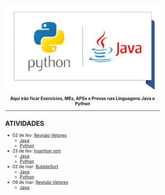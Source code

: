 <p align="center"><a href="#" target="_blank"><img src="https://github.com/Default-UNIT/Analise-Algoritmo/blob/main/img/pythonjava.png" width="500"></a></p>
<p align="center"><strong>Aqui irão ficar Exercícios, MEs, APSs e Provas nas Linguagens Java e Python</strong></p>
<hr>

## ATIVIDADES

* 02 de fev: [Revisão Vetores
](https://github.com/Default-UNIT/Analise-Algoritmo/tree/main/Exercicios%2002.02)
  * [Java](https://github.com/Default-UNIT/Analise-Algoritmo/tree/main/Exercicios%2002.02/Java)
  * [Python](https://github.com/Default-UNIT/Analise-Algoritmo/tree/main/Exercicios%2002.02/Python)
* 23 de fev: [Insertion sort](https://github.com/Default-UNIT/Analise-Algoritmo/tree/main/Exercicios%2023.02)
  * [Java](https://github.com/Default-UNIT/Analise-Algoritmo/blob/main/Exercicios%2023.02/Java/InsertionSort.java)
  * [Python](https://github.com/Default-UNIT/Analise-Algoritmo/blob/main/Exercicios%2023.02/Python/InsertionSort.py)
* 02 de mar: [BubbleSort](https://github.com/Default-UNIT/Analise-Algoritmo/tree/main/Exercicios%2002.03)
  * [Java](https://github.com/Default-UNIT/Analise-Algoritmo/blob/main/Exercicios%2002.03/BubbleSort.java)
  * [Python](https://github.com/Default-UNIT/Analise-Algoritmo/blob/main/Exercicios%2002.03/BubbleSort.py)
* 09 de mar: [Revisão Vetores](https://github.com/Default-UNIT/Analise-Algoritmo/tree/main/Exercicios%2009.03)
  * [Java](https://github.com/Default-UNIT/Analise-Algoritmo/blob/main/Exercicios%2009.03/BuscaLinear.java)
